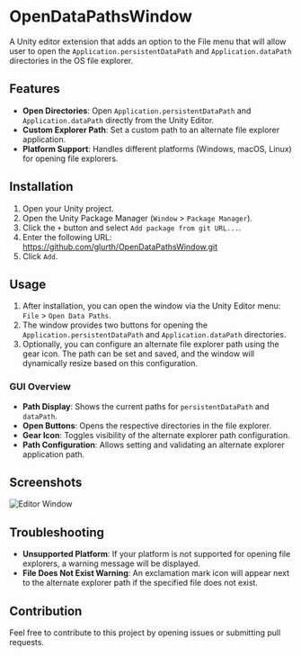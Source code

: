 # OpenDataPathsWindow

A Unity editor extension that adds an option to the File menu that will allow user to open the `Application.persistentDataPath` and `Application.dataPath` directories in the OS file explorer.

## Features

- **Open Directories**: Open `Application.persistentDataPath` and `Application.dataPath` directly from the Unity Editor.
- **Custom Explorer Path**: Set a custom path to an alternate file explorer application.
- **Platform Support**: Handles different platforms (Windows, macOS, Linux) for opening file explorers.

## Installation

1. Open your Unity project.
2. Open the Unity Package Manager (`Window` > `Package Manager`).
3. Click the `+` button and select `Add package from git URL...`.
4. Enter the following URL: https://github.com/glurth/OpenDataPathsWindow.git
5. Click `Add`.

## Usage

1. After installation, you can open the window via the Unity Editor menu: `File` > `Open Data Paths`.
2. The window provides two buttons for opening the `Application.persistentDataPath` and `Application.dataPath` directories.
3. Optionally, you can configure an alternate file explorer path using the gear icon. The path can be set and saved, and the window will dynamically resize based on this configuration.

### GUI Overview

- **Path Display**: Shows the current paths for `persistentDataPath` and `dataPath`.
- **Open Buttons**: Opens the respective directories in the file explorer.
- **Gear Icon**: Toggles visibility of the alternate explorer path configuration.
- **Path Configuration**: Allows setting and validating an alternate explorer application path.

## Screenshots

![Editor Window](path/to/screenshot.png)

## Troubleshooting

- **Unsupported Platform**: If your platform is not supported for opening file explorers, a warning message will be displayed.
- **File Does Not Exist Warning**: An exclamation mark icon will appear next to the alternate explorer path if the specified file does not exist.

## Contribution

Feel free to contribute to this project by opening issues or submitting pull requests.
